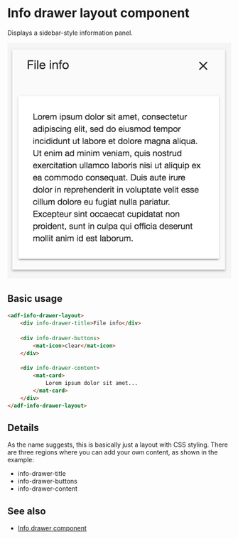 # Info drawer layout component

Displays a sidebar-style information panel.

![Info drawer layout screenshot](docassets/images/infodrawerlayout.png)

## Basic usage

```html
<adf-info-drawer-layout>
    <div info-drawer-title>File info</div>

    <div info-drawer-buttons>
        <mat-icon>clear</mat-icon>
    </div>

    <div info-drawer-content>
        <mat-card>
            Lorem ipsum dolor sit amet...
        </mat-card>
    </div>
</adf-info-drawer-layout>
```

## Details

As the name suggests, this is basically just a layout with CSS styling. There are three regions where you can add your own content, as shown in the example:

- info-drawer-title
- info-drawer-buttons
- info-drawer-content

<!-- Don't edit the See also section. Edit seeAlsoGraph.json and run config/generateSeeAlso.js -->
<!-- seealso start -->
## See also

- [Info drawer component](info-drawer.component.md)
<!-- seealso end -->
